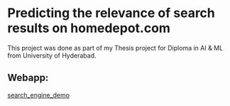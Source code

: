 # Predicting the relevance of search results on homedepot.com
This project was done as part of my Thesis project for Diploma in AI & ML from University of Hyderabad.

## Webapp:

[search_engine_demo](https://share.streamlit.io/smitali08/search-relevance-homedepot/main/app.py)
